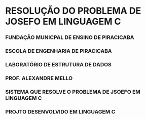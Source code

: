 # RESOLUÇÃO DO PROBLEMA DE JOSEFO EM LINGUAGEM C
### FUNDAÇÃO MUNICPAL DE ENSINO DE PIRACICABA
### ESCOLA DE ENGENHARIA DE PIRACICABA
### LABORATÓRIO DE ESTRUTURA DE DADOS
### PROF. ALEXANDRE MELLO
### SISTEMA QUE RESOLVE O PROBLEMA DE JSOEFO EM LINGUAGEM C
### PROJTO DESENVOLVIDO EM LINGUAGEM C
